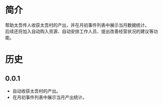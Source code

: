# 简介
帮助太吾传人收获太吾村的产出，并在月初事件列表中展示当月数据统计。  
后续还将加入自动购入资源、自动安排工作人员、提出改善经营状况的建议等功能。  


# 历史
## 0.0.1
- 自动收获太吾村的产出。
- 在月初事件列表中展示当月产出统计。
